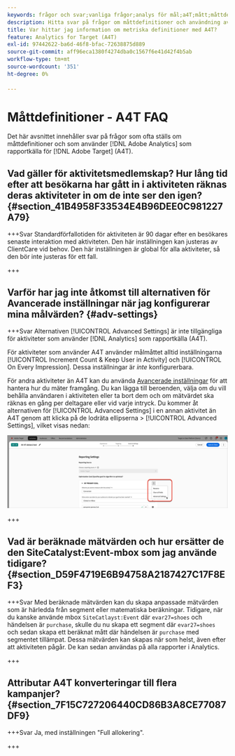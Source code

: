 ```yaml
---
keywords: frågor och svar;vanliga frågor;analys för mål;a4T;mått;måttdefinitioner
description: Hitta svar på frågor om måttdefinitioner och användning av Analytics för  [!DNL Target] (A4T). Med A4T kan du använda Analytics-rapportering med Adobe [!DNL Target] aktiviteter.
title: Var hittar jag information om metriska definitioner med A4T?
feature: Analytics for Target (A4T)
exl-id: 97442622-ba6d-46f8-bfac-72638875d889
source-git-commit: aff96eca1380f4274dba0c1567f6e41d42f4b5ab
workflow-type: tm+mt
source-wordcount: '351'
ht-degree: 0%

---
```


# Måttdefinitioner - A4T FAQ

Det här avsnittet innehåller svar på frågor som ofta ställs om måttdefinitioner och som använder [!DNL Adobe Analytics] som rapportkälla för [!DNL Adobe Target] (A4T).

## Vad gäller för aktivitetsmedlemskap? Hur lång tid efter att besökarna har gått in i aktiviteten räknas deras aktiviteter in om de inte ser den igen? {#section_41B4958F33534E4B96DEE0C981227A79}

+++Svar
Standardförfallotiden för aktiviteten är 90 dagar efter en besökares senaste interaktion med aktiviteten. Den här inställningen kan justeras av ClientCare vid behov. Den här inställningen är global för alla aktiviteter, så den bör inte justeras för ett fall.

+++

## Varför har jag inte åtkomst till alternativen för Avancerade inställningar när jag konfigurerar mina målvärden? {#adv-settings}

+++Svar
Alternativen [!UICONTROL Advanced Settings] är inte tillgängliga för aktiviteter som använder [!DNL Analytics] som rapportkälla (A4T).

För aktiviteter som använder A4T använder målmåttet alltid inställningarna [!UICONTROL Increment Count & Keep User in Activity] och [!UICONTROL On Every Impression]. Dessa inställningar är *inte* konfigurerbara.

För andra aktiviteter än A4T kan du använda [Avancerade inställningar](/help/main/c-activities/r-success-metrics/success-metrics.md#section_7CE95A2FA8F5438E936C365A6D43BC5B) för att hantera hur du mäter framgång. Du kan lägga till beroenden, välja om du vill behålla användaren i aktiviteten eller ta bort dem och om mätvärdet ska räknas en gång per deltagare eller vid varje intryck. Du kommer åt alternativen för [!UICONTROL Advanced Settings] i en annan aktivitet än A4T genom att klicka på de lodräta ellipserna > [!UICONTROL Advanced Settings], vilket visas nedan:

![Avancerade inställningar](/help/main/c-activities/r-success-metrics/assets/advanced-settings.png)

+++

## Vad är beräknade mätvärden och hur ersätter de den SiteCatalyst:Event-mbox som jag använde tidigare? {#section_D59F4719E6B94758A2187427C17F8EF3}

+++Svar
Med beräknade mätvärden kan du skapa anpassade mätvärden som är härledda från segment eller matematiska beräkningar. Tidigare, när du kanske använde mbox `SiteCatlayst:Event` där `evar27=shoes` och händelsen är `purchase`, skulle du nu skapa ett segment där `evar27=shoes` och sedan skapa ett beräknat mått där händelsen är `purchase` med segmentet tillämpat. Dessa mätvärden kan skapas när som helst, även efter att aktiviteten pågår. De kan sedan användas på alla rapporter i Analytics.

+++

## Attributar A4T konverteringar till flera kampanjer? {#section_7F15C727206440CD86B3A8CE77087DF9}

+++Svar
Ja, med inställningen &quot;Full allokering&quot;.

+++
